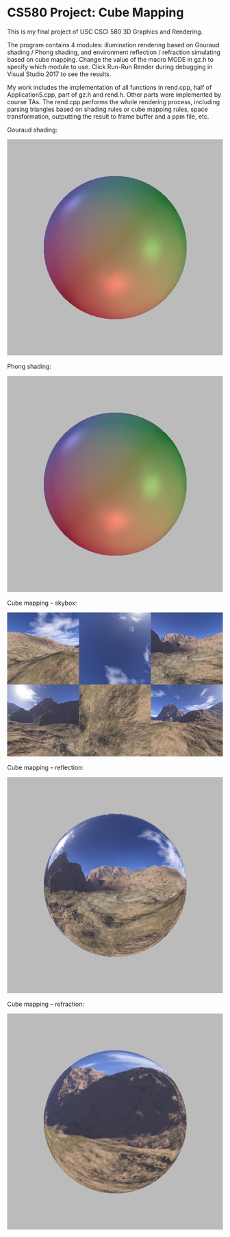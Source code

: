 # CS580 Project: Cube Mapping

This is my final project of USC CSCI 580 3D Graphics and Rendering. 

The program contains 4 modules: illumination rendering based on Gouraud shading / Phong shading, and environment reflection / refraction simulating based on cube mapping. Change the value of the macro MODE in gz.h to specify which module to use. Click Run-Run Render during debugging in Visual Studio 2017 to see the results.

My work includes the implementation of all functions in rend.cpp, half of Application5.cpp, part of gz.h and rend.h. Other parts were implemented by course TAs. The rend.cpp performs the whole rendering process, including parsing triangles based on shading rules or cube mapping rules, space transformation, outputting the result to frame buffer and a ppm file, etc.

Gouraud shading:

![](https://raw.githubusercontent.com/OrderAngel/Picture/main/blog_files/img/Pic-Github/OpenGLconfig/20210515015728.png)

Phong shading:

![](https://raw.githubusercontent.com/OrderAngel/Picture/main/blog_files/img/Pic-Github/OpenGLconfig/20210515015816.png)

Cube mapping – skybox:

![](https://raw.githubusercontent.com/OrderAngel/Picture/main/blog_files/img/Pic-Github/OpenGLconfig/20210515015934.png)

Cube mapping – reflection:

![](https://raw.githubusercontent.com/OrderAngel/Picture/main/blog_files/img/Pic-Github/OpenGLconfig/20210515020035.png)

Cube mapping – refraction:

![](https://raw.githubusercontent.com/OrderAngel/Picture/main/blog_files/img/Pic-Github/OpenGLconfig/20210515020111.png)
